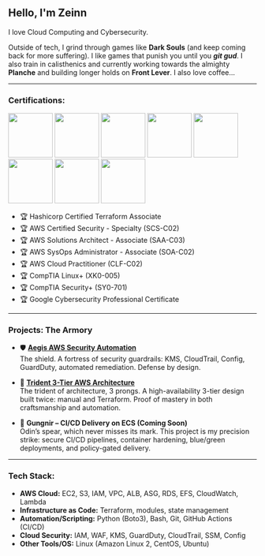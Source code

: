 ## Hello, I'm Zeinn

I love Cloud Computing and Cybersecurity. 

Outside of tech, I grind through games like **Dark Souls** (and keep coming back for more suffering). I like games that punish you until you ***git gud***. I also train in calisthenics and currently working towards the almighty **Planche** and building longer holds on **Front Lever**. I also love coffee...

---

### Certifications:
<p align="left">
  <img src="https://images.credly.com/images/0dc62494-dc94-469a-83af-e35309f27356/blob" width="90" />
  <img src="https://images.credly.com/images/53acdae5-d69f-4dda-b650-d02ed7a50dd7/image.png" width="90" />
  <img src="https://images.credly.com/images/0e284c3f-5164-4b21-8660-0d84737941bc/image.png" width="90" />
  <img src="https://images.credly.com/images/f0d3fbb9-bfa7-4017-9989-7bde8eaf42b1/image.png" width="90" />
  <img src="https://images.credly.com/images/00634f82-b07f-4bbd-a6bb-53de397fc3a6/image.png" width="90" />
  <img src="https://images.credly.com/images/c8ba8fa6-ab8b-4df7-879f-4ae7b98b2765/blob" width="90" />
  <img src="https://images.credly.com/images/80d8a06a-c384-42bf-ad36-db81bce5adce/blob" width="90" />
  <img src="https://images.credly.com/images/0bf0f2da-a699-4c82-82e2-56dcf1f2e1c7/image.png" width="90" />
</p>


- 🏆 Hashicorp Certified Terraform Associate
- 🏆 AWS Certified Security - Specialty (SCS-C02)
- 🏆 AWS Solutions Architect - Associate (SAA-C03)
- 🏆 AWS SysOps Administrator - Associate (SOA-C02) 
- 🏆 AWS Cloud Practitioner (CLF-C02)  
- 🏆 CompTIA Linux+ (XK0-005)  
- 🏆 CompTIA Security+ (SY0-701)  
- 🏆 Google Cybersecurity Professional Certificate

---

### Projects: The Armory
- 🛡️ **[Aegis AWS Security Automation](https://github.com/z31nnx/aegis-aws-security)**  
  The shield. A fortress of security guardrails: KMS, CloudTrail, Config, GuardDuty, automated remediation. Defense by design.  

- 🔱 **[Trident 3-Tier AWS Architecture](https://github.com/z31nnx/trident-aws-3tier)**  
  The trident of architecture, 3 prongs. A high-availability 3-tier design built twice: manual and Terraform. Proof of mastery in both craftsmanship and automation.  

- 🎯 **Gungnir – CI/CD Delivery on ECS (Coming Soon)**  
  Odin’s spear, which never misses its mark. This project is my precision strike: secure CI/CD pipelines, container hardening, blue/green deployments, and policy-gated delivery.


---

### Tech Stack:
- **AWS Cloud:** EC2, S3, IAM, VPC, ALB, ASG, RDS, EFS, CloudWatch, Lambda
- **Infrastructure as Code:** Terraform, modules, state management 
- **Automation/Scripting:** Python (Boto3), Bash, Git, GitHub Actions (CI/CD)
- **Cloud Security:** IAM, WAF, KMS, GuardDuty, CloudTrail, SSM, Config
- **Other Tools/OS:** Linux (Amazon Linux 2, CentOS, Ubuntu)




<!--
**z31nnx/z31nnx** is a ✨ _special_ ✨ repository because its `README.md` (this file) appears on your GitHub profile.

Here are some ideas to get you started:

- 🔭 I’m currently working on ...
- 🌱 I’m currently learning ...
- 👯 I’m looking to collaborate on ...
- 🤔 I’m looking for help with ...
- 💬 Ask me about ...
- 📫 How to reach me: ...
- 😄 Pronouns: ...
- ⚡ Fun fact: ...
-->
